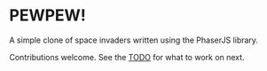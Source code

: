 PEWPEW!
=======

A simple clone of space invaders written using the PhaserJS library.

Contributions welcome. See the [TODO](TODO) for what to work on next.
